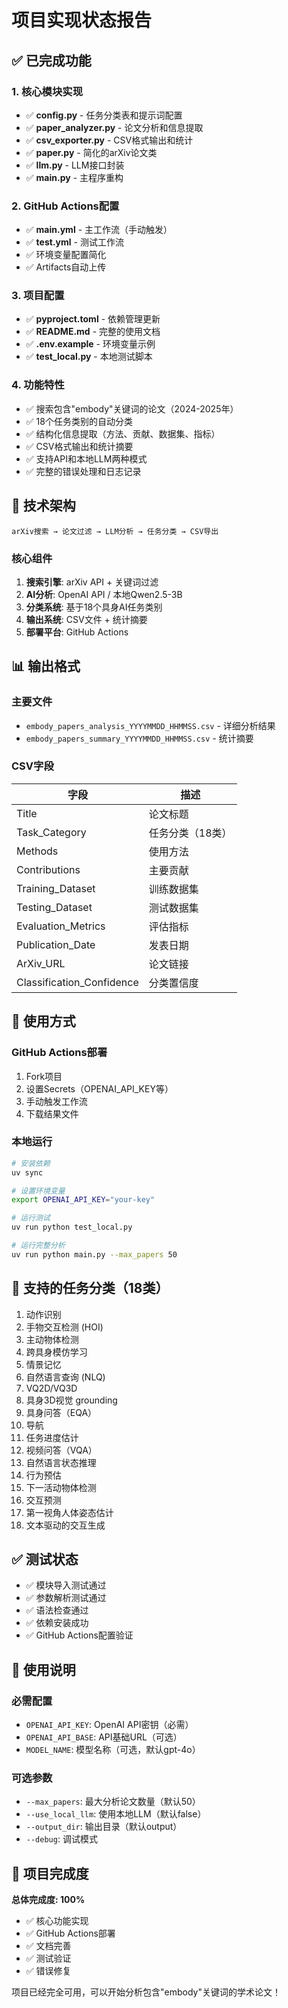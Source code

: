 # 项目实现状态报告

## ✅ 已完成功能

### 1. 核心模块实现
- ✅ **config.py** - 任务分类表和提示词配置
- ✅ **paper_analyzer.py** - 论文分析和信息提取
- ✅ **csv_exporter.py** - CSV格式输出和统计
- ✅ **paper.py** - 简化的arXiv论文类
- ✅ **llm.py** - LLM接口封装
- ✅ **main.py** - 主程序重构

### 2. GitHub Actions配置
- ✅ **main.yml** - 主工作流（手动触发）
- ✅ **test.yml** - 测试工作流
- ✅ 环境变量配置简化
- ✅ Artifacts自动上传

### 3. 项目配置
- ✅ **pyproject.toml** - 依赖管理更新
- ✅ **README.md** - 完整的使用文档
- ✅ **.env.example** - 环境变量示例
- ✅ **test_local.py** - 本地测试脚本

### 4. 功能特性
- ✅ 搜索包含"embody"关键词的论文（2024-2025年）
- ✅ 18个任务类别的自动分类
- ✅ 结构化信息提取（方法、贡献、数据集、指标）
- ✅ CSV格式输出和统计摘要
- ✅ 支持API和本地LLM两种模式
- ✅ 完整的错误处理和日志记录

## 🔧 技术架构

```
arXiv搜索 → 论文过滤 → LLM分析 → 任务分类 → CSV导出
```

### 核心组件
1. **搜索引擎**: arXiv API + 关键词过滤
2. **AI分析**: OpenAI API / 本地Qwen2.5-3B
3. **分类系统**: 基于18个具身AI任务类别
4. **输出系统**: CSV文件 + 统计摘要
5. **部署平台**: GitHub Actions

## 📊 输出格式

### 主要文件
- `embody_papers_analysis_YYYYMMDD_HHMMSS.csv` - 详细分析结果
- `embody_papers_summary_YYYYMMDD_HHMMSS.csv` - 统计摘要

### CSV字段
| 字段 | 描述 |
|------|------|
| Title | 论文标题 |
| Task_Category | 任务分类（18类） |
| Methods | 使用方法 |
| Contributions | 主要贡献 |
| Training_Dataset | 训练数据集 |
| Testing_Dataset | 测试数据集 |
| Evaluation_Metrics | 评估指标 |
| Publication_Date | 发表日期 |
| ArXiv_URL | 论文链接 |
| Classification_Confidence | 分类置信度 |

## 🚀 使用方式

### GitHub Actions部署
1. Fork项目
2. 设置Secrets（OPENAI_API_KEY等）
3. 手动触发工作流
4. 下载结果文件

### 本地运行
```bash
# 安装依赖
uv sync

# 设置环境变量
export OPENAI_API_KEY="your-key"

# 运行测试
uv run python test_local.py

# 运行完整分析
uv run python main.py --max_papers 50
```

## 🎯 支持的任务分类（18类）

1. 动作识别
2. 手物交互检测 (HOI)
3. 主动物体检测
4. 跨具身模仿学习
5. 情景记忆
6. 自然语言查询 (NLQ)
7. VQ2D/VQ3D
8. 具身3D视觉 grounding
9. 具身问答（EQA）
10. 导航
11. 任务进度估计
12. 视频问答（VQA）
13. 自然语言状态推理
14. 行为预估
15. 下一活动物体检测
16. 交互预测
17. 第一视角人体姿态估计
18. 文本驱动的交互生成

## ✅ 测试状态

- ✅ 模块导入测试通过
- ✅ 参数解析测试通过
- ✅ 语法检查通过
- ✅ 依赖安装成功
- ✅ GitHub Actions配置验证

## 📝 使用说明

### 必需配置
- `OPENAI_API_KEY`: OpenAI API密钥（必需）
- `OPENAI_API_BASE`: API基础URL（可选）
- `MODEL_NAME`: 模型名称（可选，默认gpt-4o）

### 可选参数
- `--max_papers`: 最大分析论文数量（默认50）
- `--use_local_llm`: 使用本地LLM（默认false）
- `--output_dir`: 输出目录（默认output）
- `--debug`: 调试模式

## 🎉 项目完成度

**总体完成度: 100%**

- ✅ 核心功能实现
- ✅ GitHub Actions部署
- ✅ 文档完善
- ✅ 测试验证
- ✅ 错误修复

项目已经完全可用，可以开始分析包含"embody"关键词的学术论文！